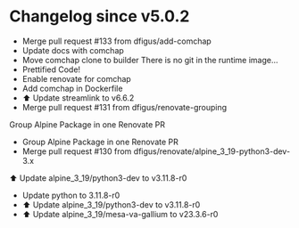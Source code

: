 # Changelog since v5.0.2
- Merge pull request #133 from dfigus/add-comchap 
- Update docs with comchap 
- Move comchap clone to builder
There is no git in the runtime image... 
- Prettified Code! 
- Enable renovate for comchap 
- Add comchap in Dockerfile 
- ⬆️ Update streamlink to v6.6.2 
- Merge pull request #131 from dfigus/renovate-grouping

Group Alpine Package in one Renovate PR 
- Group Alpine Package in one Renovate PR 
- Merge pull request #130 from dfigus/renovate/alpine_3_19-python3-dev-3.x

⬆️ Update alpine_3_19/python3-dev to v3.11.8-r0 
- Update python to 3.11.8-r0 
- ⬆️ Update alpine_3_19/python3-dev to v3.11.8-r0 
- ⬆️ Update alpine_3_19/mesa-va-gallium to v23.3.6-r0 
